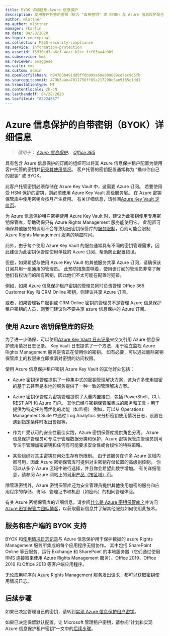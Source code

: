 ```yaml
---
title: BYOK 详细信息-Azure 信息保护
description: 使用客户托管的密钥（称为 "自带密钥" 或 BYOK）与 Azure 信息保护配合使用来了解详细信息和限制。
author: mlottner
ms.author: mlottner
manager: rkarlin
ms.date: 04/28/2020
ms.topic: conceptual
ms.collection: M365-security-compliance
ms.service: information-protection
ms.assetid: f5930ed3-a6cf-4eac-b2ec-fcf63aa4e809
ms.subservice: kms
ms.reviewer: esaggese
ms.suite: ems
ms.custom: admin
ms.openlocfilehash: d94783b491dd9ff0b099a68e009809cd7ec965fb
ms.sourcegitcommit: 479b3aaea7011750ff85a217298e5ae9185c1dd1
ms.translationtype: MT
ms.contentlocale: zh-CN
ms.lasthandoff: 04/28/2020
ms.locfileid: "82224557"
---
```

# <a name="bring-your-own-key-byok-details-for-azure-information-protection"></a>Azure 信息保护的自带密钥（BYOK）详细信息

>*适用于： [Azure 信息保护](https://azure.microsoft.com/pricing/details/information-protection)、 [Office 365](https://download.microsoft.com/download/E/C/F/ECF42E71-4EC0-48FF-AA00-577AC14D5B5C/Azure_Information_Protection_licensing_datasheet_EN-US.pdf)*


具有包含 Azure 信息保护的订阅的组织可以将其 Azure 信息保护租户配置为使用客户托管的密钥并[记录其使用情况](log-analyze-usage.md)。 客户托管的密钥配置通常称为 "携带你自己的密钥" 或 BYOK。

此客户托管密钥必须存储在 Azure Key Vault 中，这需要 Azure 订阅。 若要使用受 HSM 保护的密钥，则必须使用 Azure Key Vault 高级服务层。 在 Azure 密钥保管库中使用密钥会按月产生费用。 有关详细信息，请参阅[Azure Key Vault 定价页](https://azure.microsoft.com/pricing/details/key-vault/)。

为 Azure 信息保护租户密钥使用 Azure Key Vault 时，建议为此密钥使用专用密钥保管库，帮助确保只有 Azure Rights Management 服务能使用它。 此配置可确保其他服务的调用不会导致超出密钥保管库的[服务限制](/azure/key-vault/key-vault-service-limits)，否则可能会限制 Azure Rights Management 服务的响应时间。  

此外，由于每个使用 Azure Key Vault 的服务通常具有不同的密钥管理需求，因此建议为此密钥保管库使用单独的 Azure 订阅，帮助防止配置错误。 

但是，如果希望与使用 Azure Key Vault 的其他服务共享 Azure 订阅，请确保该订阅共用一组通用的管理员。 此预防措施意味着，使用该订阅的管理员非常了解他们有权访问的所有密钥，因此他们不太可能在配置时犯错。 

例如，如果 Azure 信息保护租户密钥的管理员同时负责管理 Office 365 Customer Key 和 CRM Online 密钥，则建议共享 Azure 订阅。 

或者，如果管理客户密钥或 CRM Online 密钥的管理员不是管理 Azure 信息保护租户密钥的人员，则我们建议你不要共享 azure 信息保护的 Azure 订阅。

## <a name="benefits-of-using-azure-key-vault"></a>使用 Azure 密钥保管库的好处

为了进一步确保，可以使用[Azure Key Vault 日志记录](/azure/key-vault/key-vault-logging)来交叉引用 Azure 信息保护使用情况日志记录。 Key Vault 日志提供了一个方法，用于独立监视 Azure Rights Management 服务是否正在使用你的密钥。 如有必要，可以通过删除密钥保管库上的权限来立即撤消对密钥的访问权限。

使用 Azure 信息保护租户密钥 Azure Key Vault 的其他好处包括：

- Azure 密钥保管库提供了一种集中式的密钥管理解决方案，这为许多使用加密的基于云甚至是本地的服务提供了一种一致的管理解决方案。

- Azure 密钥保管库为密钥管理提供了大量内置接口，包括 PowerShell、CLI、REST API 和 Azure 门户。 其他已经与密钥保管库集成的服务和工具 - 用于提供为特定任务而优化的功能（如监视） 例如，可以从 Operations Management Suite 中通过 Log Analytics 来分析密钥使用情况日志，设置在遇到指定条件时发出警报等。

- 作为广受认可的安全性最佳实践，Azure 密钥保管库提供角色分离。 Azure 信息保护管理员可专注于管理数据分类和保护，Azure 密钥保管库管理员则可专注于管理加密密钥和任何有可能要求安全性或合规性的特殊策略。

- 某些组织对其主密钥在何处生存有所限制。 由于该服务在许多 Azure 区域内都可用，因此 Azure 密钥保管库可提供对主密钥存储位置的高级别控制。 你可以从多个 Azure 区域中进行选择，并且你会希望此数字增加。 有关详细信息，请参阅 Azure 网站上的[可用产品（按区域）](https://azure.microsoft.com/regions/services/)页。

除管理密钥外，Azure 密钥保管库还为安全管理员提供其他使用加密的服务和应用程序的存储、访问、管理证书和机密（如密码）的相同管理体验。 

有关 Azure 密钥保管库的详细信息，请参阅[什么是 Azure 密钥保管库？](/azure/key-vault/key-vault-whatis)并访问 [Azure 密钥保管库团队博客](https://blogs.technet.microsoft.com/kv/)，以获取最新信息并了解其他服务如何使用此技术。

## <a name="byok-support-for-services-and-clients"></a>服务和客户端的 BYOK 支持

BYOK 和[使用情况日志记录](log-analyze-usage.md)与 Azure 信息保护用于保护数据的 azure Rights Management 服务所集成的每个应用程序无缝协作。 其中包括 SharePoint Online 等云服务、运行 Exchange 和 SharePoint 的本地服务器（它们通过使用 RMS 连接器来使用 Azure Rights Management 服务）、Office 2019、Office 2016 和 Office 2013 等客户端应用程序。 

无论应用程序向 Azure Rights Management 服务发出请求，都可以获取密钥使用情况日志。

## <a name="next-steps"></a>后续步骤

如果已决定管理自己的密钥，请转到[实现 Azure 信息保护租户密钥](plan-implement-tenant-key.md#implementing-byok-for-your-azure-information-protection-tenant-key)。

如果已决定保留默认配置，让 Microsoft 管理租户密钥，请参阅“计划和实现 Azure 信息保护租户密钥”一文中的[后续步骤](plan-implement-tenant-key.md#next-steps)。

